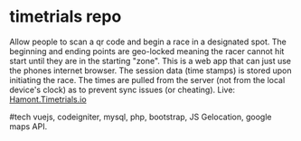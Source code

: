 # timetrials repo
Allow people to scan a qr code and begin a race in a designated spot.  The beginning and ending points are geo-locked meaning the racer cannot hit start until they are in the starting "zone".  This is a web app that can just use the phones internet browser.  The session data (time stamps) is stored upon initiating the race.  The times are pulled from the server (not from the local device's clock) as to prevent sync issues (or cheating).
Live: <a href="https://hamont.timetrials.io">Hamont.Timetrials.io</a>

#tech
vuejs, codeigniter, mysql, php, bootstrap, JS Gelocation, google maps API.
